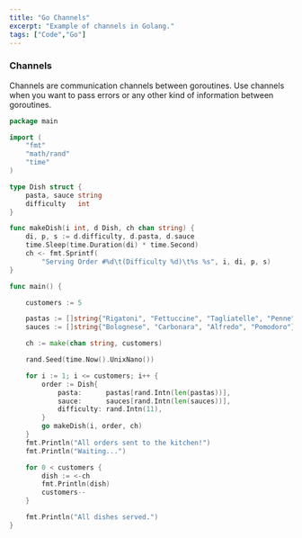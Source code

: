 ```yaml
---
title: "Go Channels"
excerpt: "Example of channels in Golang."
tags: ["Code","Go"]
---
```


### Channels

Channels are communication channels between goroutines. Use channels when you want to pass errors or any other kind of information between goroutines.

```go
package main

import (
	"fmt"
	"math/rand"
	"time"
)

type Dish struct {
	pasta, sauce string
	difficulty   int
}

func makeDish(i int, d Dish, ch chan string) {
	di, p, s := d.difficulty, d.pasta, d.sauce
	time.Sleep(time.Duration(di) * time.Second)
	ch <- fmt.Sprintf(
		"Serving Order #%d\t(Difficulty %d)\t%s %s", i, di, p, s)
}

func main() {

	customers := 5

	pastas := []string{"Rigatoni", "Fettuccine", "Tagliatelle", "Penne"}
	sauces := []string{"Bolognese", "Carbonara", "Alfredo", "Pomodoro"}

	ch := make(chan string, customers)

	rand.Seed(time.Now().UnixNano())

	for i := 1; i <= customers; i++ {
		order := Dish{
			pasta:      pastas[rand.Intn(len(pastas))],
			sauce:      sauces[rand.Intn(len(sauces))],
			difficulty: rand.Intn(11),
		}
		go makeDish(i, order, ch)
	}
	fmt.Println("All orders sent to the kitchen!")
	fmt.Println("Waiting...")

	for 0 < customers {
		dish := <-ch
		fmt.Println(dish)
		customers--
	}

	fmt.Println("All dishes served.")
}
```
